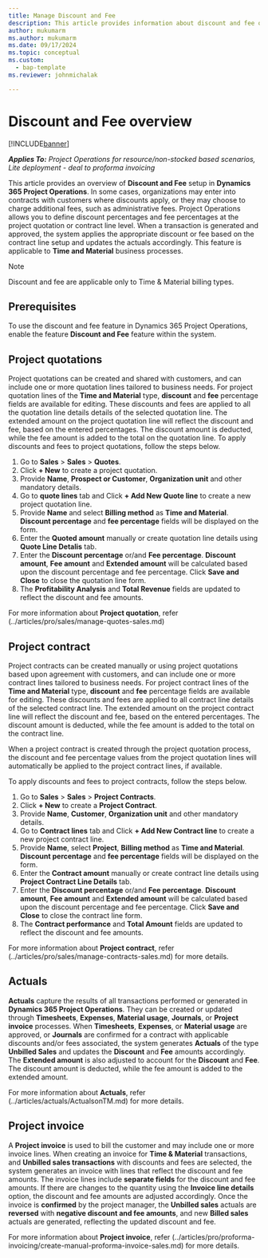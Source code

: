 ```yaml
---
title: Manage Discount and Fee
description: This article provides information about discount and fee overview in Project Operations.
author: mukumarm
ms.author: mukumarm
ms.date: 09/17/2024
ms.topic: conceptual
ms.custom: 
  - bap-template
ms.reviewer: johnmichalak

---
```

# Discount and Fee overview

[!INCLUDE[banner](../../includes/banner.md)]

_**Applies To:** Project Operations for resource/non-stocked based scenarios, Lite deployment - deal to proforma invoicing_

This article provides an overview of **Discount and Fee** setup in **Dynamics 365 Project Operations**. In some cases, organizations may enter into contracts with customers where discounts apply, or they may choose to charge additional fees, such as administrative fees. Project Operations allows you to define discount percentages and fee percentages at the project quotation or contract line level. When a transaction is generated and approved, the system applies the appropriate discount or fee based on the contract line setup and updates the actuals accordingly. This feature is applicable to **Time and Material** business processes.

> [!NOTE]
>Discount and fee are applicable only to Time & Material billing types. 

## Prerequisites
To use the discount and fee feature in Dynamics 365 Project Operations, enable the feature **Discount and Fee** feature within the system.

## Project quotations

Project quotations can be created and shared with customers, and can include one or more quotation lines tailored to business needs. For project quotation lines of the **Time and Material** type, **discount** and **fee** percentage fields are available for editing. These discounts and fees are applied to all the quotation line details details of the selected quotation line. The extended amount on the project quotation line will reflect the discount and fee, based on the entered percentages. The discount amount is deducted, while the fee amount is added to the total on the quotation line. To apply discounts and fees to project quotations, follow the steps below.

1. Go to **Sales** > **Sales** > **Quotes**.
2. Click **+ New** to create a project quotation.
3. Provide **Name**, **Prospect  or Customer**, **Organization unit** and other mandatory details.
4. Go to **quote lines** tab and Click **+ Add New Quote line** to create a new project quotation line.
5. Provide **Name** and select **Billing method** as **Time and Material**. **Discount percentage** and **fee percentage** fields will be displayed on the form.
6. Enter the **Quoted amount** manually or create quotation line details using **Quote Line Detalis** tab.
7. Enter the **Discount percentage** or/and **Fee percentage**. **Discount amount**, **Fee amount** and **Extended amount** will be calculated based upon the discount percentage and fee percentage. Click **Save and Close** to close the quotation line form.
8. The **Profitability Analysis** and **Total Revenue** fields are updated to reflect the discount and fee amounts.

For more information about **Project quotation**, refer (../articles/pro/sales/manage-quotes-sales.md)

## Project contract

Project contracts can be created manually or using project quotations based upon agreement with customers, and can include one or more contract lines tailored to business needs. For project contract lines of the **Time and Material** type, **discount** and **fee** percentage fields are available for editing. These discounts and fees are applied to all contract line details of the selected contract line. The extended amount on the project contract line will reflect the discount and fee, based on the entered percentages. The discount amount is deducted, while the fee amount is added to the total on the contract line. 

When a project contract is created through the project quotation process, the discount and fee percentage values from the project quotation lines will automatically be applied to the project contract lines, if available.

To apply discounts and fees to project contracts, follow the steps below.

1. Go to **Sales** > **Sales** > **Project Contracts**.
2. Click **+ New** to create a **Project Contract**.
3. Provide **Name**, **Customer**, **Organization unit** and other mandatory details.
4. Go to **Contract lines** tab and Click **+ Add New Contract line** to create a new project contract line.
5. Provide **Name**, select **Project**, **Billing method** as **Time and Material**. **Discount percentage** and **fee percentage** fields will be displayed on the form.
6. Enter the **Contract amount** manually or create contract line details using **Project Contract Line Details** tab.
7. Enter the **Discount percentage** or/and **Fee percentage**. **Discount amount**, **Fee amount** and **Extended amount** will be calculated based upon the discount percentage and fee percentage. Click **Save and Close** to close the contract line form.
8. The **Contract performance** and **Total Amount** fields are updated to reflect the discount and fee amounts.

For more information about **Project contract**, refer (../articles/pro/sales/manage-contracts-sales.md) for more details.

## Actuals

**Actuals** capture the results of all transactions performed or generated in **Dynamics 365 Project Operations**. They can be created or updated through **Timesheets**, **Expenses**, **Material usage**, **Journals**, or **Project invoice** processes. When **Timesheets**, **Expenses**, or **Material usage** are approved, or **Journals** are confirmed for a contract with applicable discounts and/or fees associated, the system generates **Actuals** of the type **Unbilled Sales** and updates the **Discount** and **Fee** amounts accordingly. The **Extended amount** is also adjusted to account for the **Discount** and **Fee**.  The discount amount is deducted, while the fee amount is added to the extended amount.

For more information about **Actuals**, refer (../articles/actuals/ActualsonTM.md) for more details.

## Project invoice

A **Project invoice** is used to bill the customer and may include one or more invoice lines. When creating an invoice for **Time & Material** transactions, and **Unbilled sales transactions** with discounts and fees are selected, the system generates an invoice with lines that reflect the discount and fee amounts. The invoice lines include **separate fields** for the discount and fee amounts. If there are changes to the quantity using the **Invoice line details** option, the discount and fee amounts are adjusted accordingly. Once the invoice is **confirmed** by the project manager, the **Unbilled sales** actuals are **reversed** with **negative discount and fee amounts**, and new **Billed sales** actuals are generated, reflecting the updated discount and fee.

For more information about **Project invoice**, refer (../articles/pro/proforma-invoicing/create-manual-proforma-invoice-sales.md) for more details.
